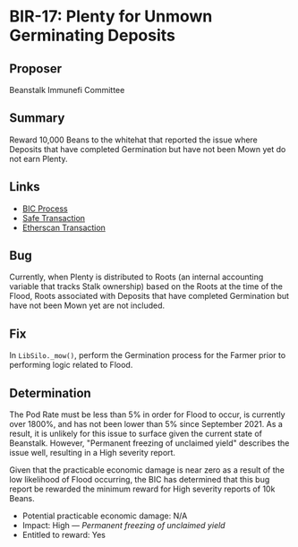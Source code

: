 # BIR-17: Plenty for Unmown Germinating Deposits

## Proposer

Beanstalk Immunefi Committee

## Summary

Reward 10,000 Beans to the whitehat that reported the issue where Deposits that have completed Germination but have not been Mown yet do not earn Plenty.

## Links

* [BIC Process](https://docs.bean.money/governance/beanstalk/bic-process)
* [Safe Transaction](https://app.safe.global/transactions/tx?safe=eth:0x879c8B99430F28C4d297BD479Cd43396b4aCF697&id=multisig_0x879c8B99430F28C4d297BD479Cd43396b4aCF697_0x79153efa13bad48ccd13f0a679935997b97b3bb21635dff53b1a341e17ce5cf4)
* [Etherscan Transaction](https://etherscan.io/tx/0x90b57345c209fe7867f66e51130d35233cffd2ed0095ce5fd15c602dec108b7d)

## Bug

Currently, when Plenty is distributed to Roots (an internal accounting variable that tracks Stalk ownership) based on the Roots at the time of the Flood, Roots associated with Deposits that have completed Germination but have not been Mown yet are not included.

## Fix

In `LibSilo._mow()`, perform the Germination process for the Farmer prior to performing logic related to Flood.

## Determination

The Pod Rate must be less than 5% in order for Flood to occur, is currently over 1800%, and has not been lower than 5% since September 2021. As a result, it is unlikely for this issue to surface given the current state of Beanstalk. However, "Permanent freezing of unclaimed yield" describes the issue well, resulting in a High severity report. 

Given that the practicable economic damage is near zero as a result of the low likelihood of Flood occurring, the BIC has determined that this bug report be rewarded the minimum reward for High severity reports of 10k Beans.

* Potential practicable economic damage: N/A
* Impact: High — _Permanent freezing of unclaimed yield_
* Entitled to reward: Yes
